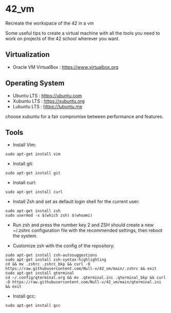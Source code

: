 # 42_vm
Recreate the workspace of the 42 in a vm

Some useful tips to create a virtual machine with all the tools you need to work on projects of the 42 school wherever you want.

## Virtualization

- Oracle VM VirtualBox : https://www.virtualbox.org

## Operating System

- Ubuntu LTS : https://ubuntu.com
- Xubuntu LTS : https://xubuntu.org
- Lubuntu LTS : https://lubuntu.me

choose xubuntu for a fair compromise between performance and features.

## Tools

- Install Vim:
```
sudo apt-get install vim
```
- Install git:
```
sudo apt-get install git
```
- Install curl:
```
sudo apt-get install curl
```
- Install Zsh and set as default login shell for the current user:
```
sudo apt-get install zsh
sudo usermod -s $(which zsh) $(whoami)
```
- Run zsh and press the number key 2 and ZSH should create a new ~/.zshrc configuration file with the recommended settings, then reboot the system.

- Customize zsh with the config of the repository:
```
sudo apt-get install zsh-autosuggestions
sudo apt-get install zsh-syntax-highlighting
cd && mv .zshrc .zshrc_bkp && curl -O https://raw.githubusercontent.com/Null-v/42_vm/main/.zshrc && exit
sudo apt-get install qterminal
cd ~/.config/qterminal.org && mv .qterminal.ini .qterminal_bkp && curl -O https://raw.githubusercontent.com/Null-v/42_vm/main/qterminal.ini && exit
```
- Install gcc:
```
sudo apt-get install gcc
```
